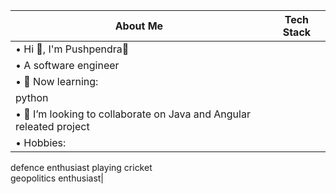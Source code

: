 


|                              About Me                                                    |                           Tech Stack                           |
|----------------------------------------------------------------------------------------- |-----------------------------------------------------------------|
  • Hi 👋, I'm Pushpendra🌸                                                                |                                      
  • A software engineer                                                                    |                                                                   
 • 🌱 Now learning:|                  
   python |
  • 💞️ I’m looking to collaborate on Java and Angular releated project|
  • Hobbies:                        |
  defence enthusiast
  playing cricket                        
  geopolitics enthusiast|


